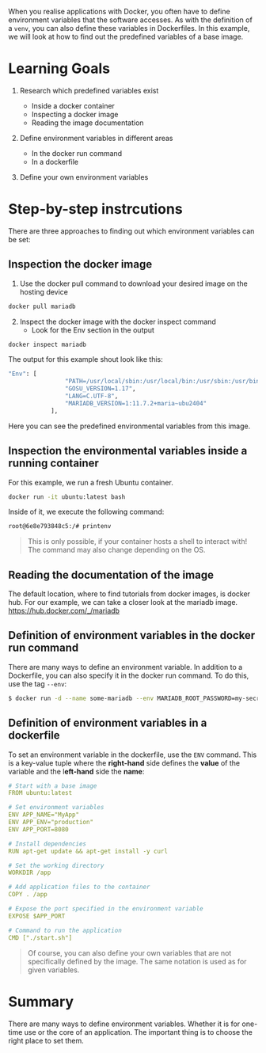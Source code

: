 When you realise applications with Docker, you often have to define environment variables that the software accesses. As with the definition of a `venv`, you can also define these variables in Dockerfiles.
In this example, we will look at how to find out the predefined variables of a base image.
# Learning Goals

1. Research which predefined variables exist
	- Inside a docker container
	- Inspecting a docker image
	- Reading the image documentation

2. Define environment variables in different areas
	- In the docker run command
	- In a dockerfile

3. Define your own environment variables
# Step-by-step instrcutions

There are three approaches to finding out which environment variables can be set:

## Inspection the docker image
1. Use the docker pull command to download your desired image on the hosting device
```bash 
docker pull mariadb
```

2. Inspect the docker image with the docker inspect command
	- Look for the Env section in the output
```bash
docker inspect mariadb
```

The output for this example shout look like this:
```bash
"Env": [
                "PATH=/usr/local/sbin:/usr/local/bin:/usr/sbin:/usr/bin:/sbin:/bin",
                "GOSU_VERSION=1.17",
                "LANG=C.UTF-8",
                "MARIADB_VERSION=1:11.7.2+maria~ubu2404"
            ],
```

Here you can see the predefined environmental variables from this image.

## Inspection the environmental variables inside a running container

For this example, we run a fresh Ubuntu container. 
```bash
docker run -it ubuntu:latest bash
```

Inside of it, we execute the following command:
```bash
root@6e8e793848c5:/# printenv
```

> This is only possible, if your container hosts a shell to interact with! The command may also change depending on the OS.

## Reading the documentation of the image

The default location, where to find tutorials from docker images, is docker hub. For our example, we can take a closer look at the mariadb image. https://hub.docker.com/_/mariadb

## Definition of environment variables in the docker run command

There are many ways to define an environment variable. In addition to a Dockerfile, you can also specify it in the docker run command. To do this, use the tag `--env`:
```bash
$ docker run -d --name some-mariadb --env MARIADB_ROOT_PASSWORD=my-secret-pw  mariadb:latest
```

## Definition of environment variables in a dockerfile
To set an environment variable in the dockerfile, use the `ENV` command. This is a key-value tuple where the **right-hand** side defines the **value** of the variable and the l**eft-hand** side the **name**:

```yaml
# Start with a base image
FROM ubuntu:latest

# Set environment variables
ENV APP_NAME="MyApp"
ENV APP_ENV="production"
ENV APP_PORT=8080

# Install dependencies
RUN apt-get update && apt-get install -y curl

# Set the working directory
WORKDIR /app

# Add application files to the container
COPY . /app

# Expose the port specified in the environment variable
EXPOSE $APP_PORT

# Command to run the application
CMD ["./start.sh"]
```

>Of course, you can also define your own variables that are not specifically defined by the image. The same notation is used as for given variables.
# Summary
There are many ways to define environment variables. Whether it is for one-time use or the core of an application. The important thing is to choose the right place to set them.